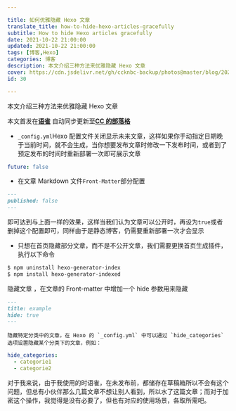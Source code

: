 ```yaml
---

title: 如何优雅隐藏 Hexo 文章
translate_title: how-to-hide-hexo-articles-gracefully
subtitle: How to hide Hexo articles gracefully
date: 2021-10-22 21:00:00
updated: 2021-10-22 21:00:00
tags: [博客,Hexo]
categories: 博客
description: 本文介绍三种方法来优雅隐藏 Hexo 文章
cover: https://cdn.jsdelivr.net/gh/ccknbc-backup/photos@master/blog/2021-10-22~23-50-29.webp
id: 30

---
```


本文介绍三种方法来优雅隐藏 Hexo 文章
_<!-- more -->_

本文首发在[**语雀**](https://www.yuque.com/ccknbc/blog/30)
自动同步更新至[**CC 的部落格**](https://blog.ccknbc.cc/posts/how-to-hide-hexo-articles-gracefully)

- `_config.yml`Hexo 配置文件关闭显示未来文章，这样如果你手动指定日期晚于当前时间，就不会生成，当你想要发布文章时修改一下发布时间，或者到了预定发布的时间时重新部署一次即可展示文章

```yaml
future: false
```

- 在文章 Markdown 文件`Front-Matter`部分配置

```markdown
---
published: false
---
```

即可达到与上面一样的效果，这样当我们认为文章可以公开时，再设为`true`或者删掉这个配置即可，同样由于是静态博客，仍需要重新部署一次才会显示

- 只想在首页隐藏部分文章，而不是不公开文章，我们需要更换首页生成插件，执行以下命令

```bash
$ npm uninstall hexo-generator-index
$ npm install hexo-generator-indexed
```

隐藏文章 ，在文章的 Front-matter 中增加一个 hide 参数用来隐藏

```markdown
---
title: example
hide: true
---
```

    隐藏特定分类中的文章，在 Hexo 的 `_config.yml` 中可以通过 `hide_categories` 选项设置隐藏某个分类下的文章，例如：

```yaml
hide_categories:
  - categorie1
  - categorie2
```

对于我来说，由于我使用的时语雀，在未发布前，都储存在草稿箱所以不会有这个问题，但总有小伙伴那么几篇文章不想让别人看到，所以水了这篇文章；而对于加密这个操作，我觉得是没有必要了，但也有对应的使用场景，各取所需吧。
